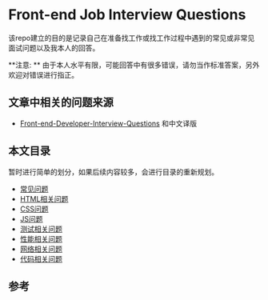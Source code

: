 # Front-end Job Interview Questions

该repo建立的目的是记录自己在准备找工作或找工作过程中遇到的常见或非常见面试问题以及我本人的回答。

**注意: **  由于本人水平有限，可能回答中有很多错误，请勿当作标准答案，另外欢迎对错误进行指正。

## 文章中相关的问题来源

* [Front-end-Developer-Interview-Questions](https://github.com/h5bp/Front-end-Developer-Interview-Questions) 和中文译版



## 本文目录

暂时进行简单的划分，如果后续内容较多，会进行目录的重新规划。

* [常见问题](https://github.com/GuoXiaoyang/Interview-Questions/blob/master/GeneralQuestions.md)
* [HTML相关问题](https://github.com/GuoXiaoyang/Interview-Questions/blob/master/HTMLQuestions.md)
* [CSS问题](https://github.com/GuoXiaoyang/Interview-Questions/blob/master/CSSQuestions.md)
* [JS问题](https://github.com/GuoXiaoyang/Interview-Questions/blob/master/JavaScriptQuestions.md)
* [测试相关问题](https://github.com/GuoXiaoyang/Interview-Questions/blob/master/TestQuestions.md)
* [性能相关问题](https://github.com/GuoXiaoyang/Interview-Questions/blob/master/PerformenceQuestions.md)
* [网络相关问题](https://github.com/GuoXiaoyang/Interview-Questions/blob/master/NetworkQuestions.md)
* [代码相关问题](https://github.com/GuoXiaoyang/Interview-Questions/blob/master/CodeQuestions.md)



## 参考

[^1]: [前端面试题目搜集](https://www.kancloud.cn/digest/front-interview/86832)
[^2]: [技术面试手册](https://github.com/yangshun/tech-interview-handbook)
[^3]: [前端面试问题及答案](https://github.com/utatti/Front-end-Developer-Interview-Questions-And-Answers/tree/master/answers)
[^4]: [前端面试问题汇总](https://github.com/khan4019/front-end-Interview-Questions#css-basics-and-tricky-questions)
[^5]: [前端面试参考Gitbook](https://sunebear.gitbooks.io/frontend-developer-interview-questions-and-answers/content/)